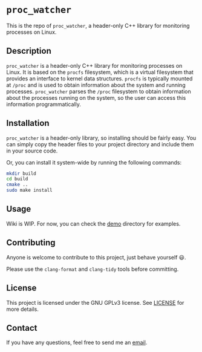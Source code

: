 # `proc_watcher`
This is the repo of `proc_watcher`, a header-only C++ library for monitoring processes on Linux.

## Description
`proc_watcher` is a header-only C++ library for monitoring processes on Linux.
It is based on the `procfs` filesystem, which is a virtual filesystem that provides an interface to kernel data structures.
`procfs` is typically mounted at `/proc` and is used to obtain information about the system and running processes.
`proc_watcher` parses the `/proc` filesystem to obtain information about the processes running on the system, so the user can access this information programmatically.

## Installation
`proc_watcher` is a header-only library, so installing should be fairly easy.
You can simply copy the header files to your project directory and include them in your source code.

Or, you can install it system-wide by running the following commands:
```bash
mkdir build
cd build
cmake ..
sudo make install
```

## Usage
Wiki is WIP. For now, you can check the [demo](demo) directory for examples.

## Contributing
Anyone is welcome to contribute to this project, just behave yourself :smiley:.

Please use the `clang-format` and `clang-tidy` tools before committing.

## License
This project is licensed under the GNU GPLv3 license. See [LICENSE](LICENSE) for more details.

## Contact
If you have any questions, feel free to send me an [email](mailto:laso@par.tuwien.ac.at).